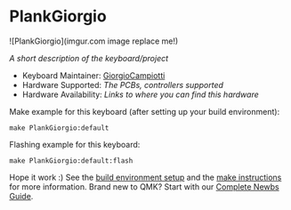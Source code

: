 # PlankGiorgio

![PlankGiorgio](imgur.com image replace me!)

*A short description of the keyboard/project*

* Keyboard Maintainer: [GiorgioCampiotti](https://github.com/giorgiofox)
* Hardware Supported: *The PCBs, controllers supported*
* Hardware Availability: *Links to where you can find this hardware*

Make example for this keyboard (after setting up your build environment):

    make PlankGiorgio:default

Flashing example for this keyboard:

    make PlankGiorgio:default:flash

Hope it work :)
See the [build environment setup](https://docs.qmk.fm/#/getting_started_build_tools) and the [make instructions](https://docs.qmk.fm/#/getting_started_make_guide) for more information. Brand new to QMK? Start with our [Complete Newbs Guide](https://docs.qmk.fm/#/newbs).
